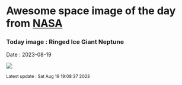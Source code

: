 
# Awesome space image of the day from [NASA](https://api.nasa.gov/)

### Today image : Ringed Ice Giant Neptune
Date : 2023-08-19

![](https://apod.nasa.gov/apod/image/2308/NeptuneTriton_webb1059.png)

<small>Latest update : Sat Aug 19 19:08:37 2023</small>
        